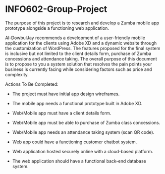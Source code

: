 # INFO602-Group-Project
The purpose of this project is to research and develop a Zumba mobile app prototype alongside a functioning web application.

Al-DowbulJay recommends a development of a user-friendly mobile application for the clients using Adobe XD and a dynamic website through the customization of WordPress. The features proposed for the final system is inclusive but not limited to the client details form, purchase of Zumba concessions and attendance taking. The overall purpose of this document is to propose to you a system solution that resolves the pain points your business is currently facing while considering factors such as price and complexity. 

Actions To Be Completed:	 

- The project must have initial app design wireframes. 

- The mobile app needs a functional prototype built in Adobe XD. 

- Web/Mobile app must have a client details form. 

- Web/Mobile app must be able to purchase of Zumba class concessions.  

- Web/Mobile app needs an attendance taking system (scan QR code). 

- Web app could have a functioning customer chatbot system. 

- Web application hosted securely online with a cloud-based platform. 

- The web application should have a functional back-end database system. 
